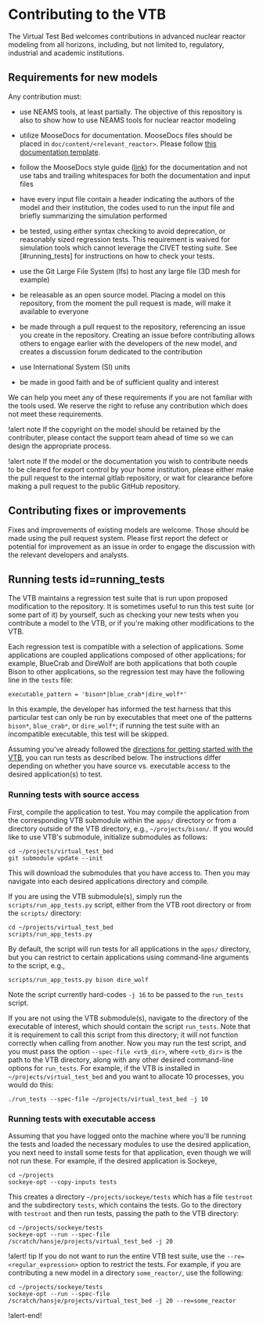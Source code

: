 # Contributing to the VTB

The Virtual Test Bed welcomes contributions in advanced nuclear reactor modeling from all horizons,
including, but not limited to, regulatory, industrial and academic institutions.

## Requirements for new models

Any contribution must:

- use NEAMS tools, at least partially. The objective of this repository is also to show how to use NEAMS tools for nuclear reactor
  modeling

- utilize MooseDocs for documentation. MooseDocs files should be placed in `doc/content/<relevant_reactor>`.
  Please follow [this documentation template](template.md).

- follow the MooseDocs style guide ([link](https://mooseframework.inl.gov/python/MooseDocs/standards.html)) for the documentation
  and not use tabs and trailing whitespaces for both the documentation and input files

- have every input file contain a header indicating the authors of the model and their institution, the codes used to run
  the input file and briefly summarizing the simulation performed

- be tested, using either syntax checking to avoid deprecation, or reasonably sized regression tests. This
  requirement is waived for simulation tools which cannot leverage the CIVET testing suite.
  See [#running_tests] for instructions on how to check your tests.

- use the Git Large File System (lfs) to host any large file (3D mesh for example)

- be releasable as an open source model. Placing a model on this repository, from the moment the pull request is made,
  will make it available to everyone

- be made through a pull request to the repository, referencing an issue you create in the repository. Creating an issue before
  contributing allows others to engage earlier with the developers of the new model, and creates a discussion forum
  dedicated to the contribution

- use International System (SI) units

- be made in good faith and be of sufficient quality and interest


We can help you meet any of these requirements if you are not familiar with the tools used.
We reserve the right to refuse any contribution which does not meet these requirements.

!alert note
If the copyright on the model should be retained by the contributer, please contact the support
team ahead of time so we can design the appropriate process.

!alert note
If the model or the documentation you wish to contribute needs to be cleared for export control
by your home institution, please either make the pull request to the internal gitlab repository,
or wait for clearance before making a pull request to the public GitHub repository.

## Contributing fixes or improvements

Fixes and improvements of existing models are welcome. Those should be made using the pull request system.
Please first report the defect or potential for improvement as an issue in order to engage the discussion
with the relevant developers and analysts.

## Running tests id=running_tests

The VTB maintains a regression test suite that is run upon proposed modification
to the repository. It is sometimes useful to run this test suite (or some part
of it) by yourself, such as checking your new tests when you contribute a model
to the VTB, or if you're making other modifications to the VTB.

Each regression test is compatible with a selection of applications. Some
applications are coupled applications composed of other applications; for example,
BlueCrab and DireWolf are both applications that both couple Bison to other
applications, so the regression test may have the following line in the `tests`
file:

```
executable_pattern = 'bison*|blue_crab*|dire_wolf*'
```

In this example, the developer has informed the test harness that this particular
test can only be run by executables that meet one of the patterns `bison*`, `blue_crab*`,
or `dire_wolf*`; if running the test suite with an incompatible executable, this
test will be skipped.

Assuming you've already followed the [directions for getting started with the VTB](resources/how_to_use_vtb.md),
you can run tests as described below. The instructions differ depending on whether
you have source vs. executable access to the desired application(s) to test.

### Running tests with source access

First, compile the application to test. You may compile the application from the
corresponding VTB submodule within the `apps/` directory or from a directory
outside of the VTB directory, e.g., `~/projects/bison/`. If you would like to
use VTB's submodule, initialize submodules as follows:

```
cd ~/projects/virtual_test_bed
git submodule update --init
```

This will download the submodules that you have access to. Then you may
navigate into each desired applications directory and compile.

If you are using the VTB submodule(s), simply run the `scripts/run_app_tests.py`
script, either from the VTB root directory or from the `scripts/` directory:

```
cd ~/projects/virtual_test_bed
scripts/run_app_tests.py
```

By default, the script will run tests for all applications in the `apps/`
directory, but you can restrict to certain applications using command-line arguments
to the script, e.g.,

```
scripts/run_app_tests.py bison dire_wolf
```

Note the script currently hard-codes `-j 16` to be passed to the `run_tests` script.

If you are not using the VTB submodule(s), navigate to the directory
of the executable of interest, which should contain the script `run_tests`.
Note that it is requirement to call this script from this directory; it will
not function correctly when calling from another. Now you may run the test
script, and you must pass the option `--spec-file <vtb_dir>`, where
`<vtb_dir>` is the path to the VTB directory, along with any other desired
command-line options for `run_tests`. For example, if the VTB is installed
in `~/projects/virtual_test_bed` and you want to allocate 10 processes,
you would do this:

```
./run_tests --spec-file ~/projects/virtual_test_bed -j 10
```

### Running tests with executable access

Assuming that you have logged onto the machine where you'll be running the
tests and loaded the necessary modules to use the desired application, you
next need to install some tests for that application, even though we will not
run these. For example, if the desired application is Sockeye,

```
cd ~/projects
sockeye-opt --copy-inputs tests
```

This creates a directory `~/projects/sockeye/tests` which has a file `testroot`
and the subdirectory `tests`, which contains the tests. Go to the directory with
`testroot` and then run tests, passing the path to the VTB directory:

```
cd ~/projects/sockeye/tests
sockeye-opt --run --spec-file /scratch/hansje/projects/virtual_test_bed -j 20
```

!alert! tip
If you do not want to run the entire VTB test suite, use the `--re=<regular_expression>`
option to restrict the tests. For example, if you are contributing a new model
in a directory `some_reactor/`, use the following:

```
cd ~/projects/sockeye/tests
sockeye-opt --run --spec-file /scratch/hansje/projects/virtual_test_bed -j 20 --re=some_reactor
```
!alert-end!


